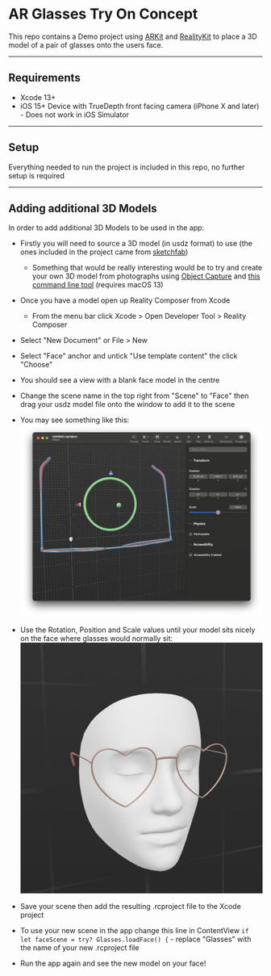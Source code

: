 # AR Glasses Try On Concept

This repo contains a Demo project using [ARKit](https://developer.apple.com/documentation/arkit/) and [RealityKit](https://developer.apple.com/documentation/realitykit/) to place a 3D model of a pair of glasses onto the users face.

---

## Requirements

- Xcode 13+
- iOS 15+ Device with TrueDepth front facing camera (iPhone X and later) - Does not work in iOS Simulator

---

## Setup

Everything needed to run the project is included in this repo, no further setup is required

---

## Adding additional 3D Models

In order to add additional 3D Models to be used in the app:

- Firstly you will need to source a 3D model (in usdz format) to use (the ones included in the project came from [sketchfab](https://sketchfab.com/feed))
  
  - Something that would be really interesting would be to try and create your own 3D model from photographs using [Object Capture](https://developer.apple.com/news/?id=36zqi3km) and [this command line tool](https://developer.apple.com/documentation/realitykit/creating_a_photogrammetry_command-line_app) (requires macOS 13)
- Once you have a model open up Reality Composer from Xcode
  - From the menu bar click Xcode > Open Developer Tool > Reality Composer
- Select "New Document" or File > New
- Select "Face" anchor and untick "Use template content" the click "Choose"
- You should see a view with a blank face model in the centre
- Change the scene name in the top right from "Scene" to "Face" then drag your usdz model file onto the window to add it to the scene
- You may see something like this: 
![](./AddingNewModels/added.png)
- Use the Rotation, Position and Scale values until your model sits nicely on the face where glasses would normally sit:
![](./AddingNewModels/final.png)
- Save your scene then add the resulting .rcproject file to the Xcode project
- To use your new scene in the app change this line in ContentView `if let faceScene = try? Glasses.loadFace() {` - replace "Glasses" with the name of your new .rcproject file
- Run the app again and see the new model on your face!
